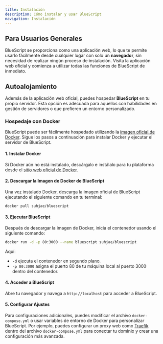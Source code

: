 ```yaml
---
title: Instalación
description: Cómo instalar y usar BlueScript
navigation: Instalación
---
```


## Para Usuarios Generales

BlueScript se proporciona como una aplicación web, lo que te permite usarlo fácilmente desde cualquier lugar con solo un **navegador**, sin necesidad de realizar ningún proceso de instalación. Visita la aplicación web oficial y comienza a utilizar todas las funciones de BlueScript de inmediato.

## Autoalojamiento

Además de la aplicación web oficial, puedes hospedar **BlueScript** en tu propio servidor. Esta opción es adecuada para aquellos con habilidades en gestión de servidores o que prefieren un entorno personalizado.

### Hospedaje con Docker

BlueScript puede ser fácilmente hospedado utilizando la [imagen oficial de Docker](https://hub.docker.com/r/suhjae/bluescript). Sigue los pasos a continuación para instalar Docker y ejecutar el servidor de BlueScript.

#### **1. Instalar Docker**

Si Docker aún no está instalado, descárgalo e instálalo para tu plataforma desde el [sitio web oficial de Docker](https://www.docker.com/).

#### **2. Descargar la Imagen de Docker de BlueScript**

Una vez instalado Docker, descarga la imagen oficial de BlueScript ejecutando el siguiente comando en tu terminal:

```bash
docker pull suhjae/bluescript
```

#### **3. Ejecutar BlueScript**

Después de descargar la imagen de Docker, inicia el contenedor usando el siguiente comando:

```bash
docker run -d -p 80:3000 --name bluescript suhjae/bluescript
```

Aquí:

- `-d` ejecuta el contenedor en segundo plano.
- `-p 80:3000` asigna el puerto 80 de tu máquina local al puerto 3000 dentro del contenedor.

#### **4. Acceder a BlueScript**

Abre tu navegador y navega a `http://localhost` para acceder a BlueScript.

#### **5. Configurar Ajustes**

Para configuraciones adicionales, puedes modificar el archivo `docker-compose.yml` o usar variables de entorno de Docker para personalizar BlueScript. Por ejemplo, puedes configurar un proxy web como [Traefik](https://traefik.io/traefik/) dentro del archivo `docker-compose.yml` para conectar tu dominio y crear una configuración más avanzada.
